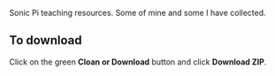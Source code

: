 Sonic Pi teaching resources. Some of mine and some I have collected.

## To download

Click on the green **Cloan or Download** button and click **Download ZIP**.